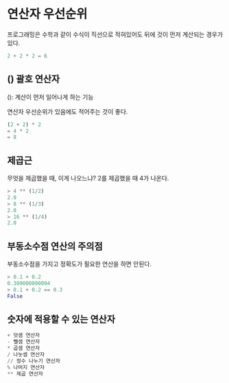 # 연산자 우선순위

프로그래밍은 수학과 같이 수식이 직선으로 적혀있어도 뒤에 것이 먼저 계산되는 경우가 있다.
```python
2 + 2 * 2 = 6
```

## () 괄호 연산자
(): 계산이 먼저 일어나게 하는 기능

연산자 우선순위가 있음에도 적어주는 것이 좋다.
```python
(2 + 2) * 2
= 4 * 2
= 8
```

## 제곱근

무엇을 제곱했을 때, 이게 나오느냐? 2를 제곱했을 때 4가 나온다.
```python
> 4 ** (1/2)
2.0
> 8 ** (1/3)
2.0
> 16 ** (1/4)
2.0
```

## 부동소수점 연산의 주의점

부동소수점을 가지고 정확도가 필요한 연산을 하면 안된다.

```python
> 0.1 + 0.2
0.300000000004
> 0.1 + 0.2 == 0.3
False
```

## 숫자에 적용할 수 있는 연산자

```python
+ 덧셈 연산자
- 뺄셈 연산자
* 곱셈 연산자
/ 나눗셈 연산자
// 정수 나누기 연산자
% 나머지 연산자
** 제곱 연산자
```
